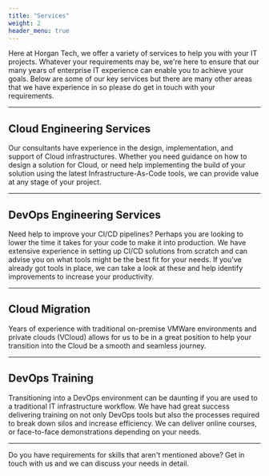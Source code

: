 ```yaml
---
title: "Services"
weight: 2
header_menu: true
--- 
```


Here at Horgan Tech, we offer a variety of services to help you with your IT projects. Whatever your requirements may be, we're here to ensure that our many years of enterprise IT experience can enable you to achieve your goals. Below are some of our key services but there are many other areas that we have experience in so please do get in touch with your requirements.

---

## Cloud Engineering Services

Our consultants have experience in the design, implementation, and support of Cloud infrastructures. Whether you need guidance on how to design a solution for Cloud, or need help implementing the build of your solution using the latest Infrastructure-As-Code tools, we can provide value at any stage of your project.  

---

## DevOps Engineering Services

Need help to improve your CI/CD pipelines? Perhaps you are looking to lower the time it takes for your code to make it into production. We have extensive experience in setting up CI/CD solutions from scratch and can advise you on what tools might be the best fit for your needs. If you've already got tools in place, we can take a look at these and help identify improvements to increase your productivity. 

---

## Cloud Migration

Years of experience with traditional on-premise VMWare environments and private clouds (VCloud) allows for us to be in a great position to help your transition into the Cloud be a smooth and seamless journey.

---

## DevOps Training

Transitioning into a DevOps environment can be daunting if you are used to a traditional IT infrastructure workflow. We have had great success delivering training on not only DevOps tools but also the processes required to break down silos and increase efficiency. We can deliver online courses, or face-to-face demonstrations depending on your needs.

---

Do you have requirements for skills that aren't mentioned above? Get in touch with us and we can discuss your needs in detail.

